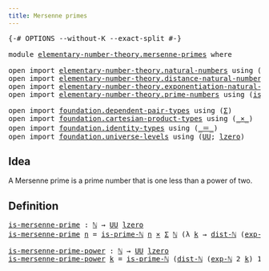 ```yaml
---
title: Mersenne primes
---
```


<pre class="Agda"><a id="41" class="Symbol">{-#</a> <a id="45" class="Keyword">OPTIONS</a> <a id="53" class="Pragma">--without-K</a> <a id="65" class="Pragma">--exact-split</a> <a id="79" class="Symbol">#-}</a>

<a id="84" class="Keyword">module</a> <a id="91" href="elementary-number-theory.mersenne-primes.html" class="Module">elementary-number-theory.mersenne-primes</a> <a id="132" class="Keyword">where</a>

<a id="139" class="Keyword">open</a> <a id="144" class="Keyword">import</a> <a id="151" href="elementary-number-theory.natural-numbers.html" class="Module">elementary-number-theory.natural-numbers</a> <a id="192" class="Keyword">using</a> <a id="198" class="Symbol">(</a><a id="199" href="elementary-number-theory.natural-numbers.html#1458" class="Datatype">ℕ</a><a id="200" class="Symbol">)</a>
<a id="202" class="Keyword">open</a> <a id="207" class="Keyword">import</a> <a id="214" href="elementary-number-theory.distance-natural-numbers.html" class="Module">elementary-number-theory.distance-natural-numbers</a> <a id="264" class="Keyword">using</a> <a id="270" class="Symbol">(</a><a id="271" href="elementary-number-theory.distance-natural-numbers.html#1255" class="Function">dist-ℕ</a><a id="277" class="Symbol">)</a>
<a id="279" class="Keyword">open</a> <a id="284" class="Keyword">import</a> <a id="291" href="elementary-number-theory.exponentiation-natural-numbers.html" class="Module">elementary-number-theory.exponentiation-natural-numbers</a> <a id="347" class="Keyword">using</a> <a id="353" class="Symbol">(</a><a id="354" href="elementary-number-theory.exponentiation-natural-numbers.html#685" class="Function">exp-ℕ</a><a id="359" class="Symbol">)</a>
<a id="361" class="Keyword">open</a> <a id="366" class="Keyword">import</a> <a id="373" href="elementary-number-theory.prime-numbers.html" class="Module">elementary-number-theory.prime-numbers</a> <a id="412" class="Keyword">using</a> <a id="418" class="Symbol">(</a><a id="419" href="elementary-number-theory.prime-numbers.html#1958" class="Function">is-prime-ℕ</a><a id="429" class="Symbol">)</a>

<a id="432" class="Keyword">open</a> <a id="437" class="Keyword">import</a> <a id="444" href="foundation.dependent-pair-types.html" class="Module">foundation.dependent-pair-types</a> <a id="476" class="Keyword">using</a> <a id="482" class="Symbol">(</a><a id="483" href="foundation-core.dependent-pair-types.html#515" class="Record">Σ</a><a id="484" class="Symbol">)</a>
<a id="486" class="Keyword">open</a> <a id="491" class="Keyword">import</a> <a id="498" href="foundation.cartesian-product-types.html" class="Module">foundation.cartesian-product-types</a> <a id="533" class="Keyword">using</a> <a id="539" class="Symbol">(</a><a id="540" href="foundation-core.cartesian-product-types.html#590" class="Function Operator">_×_</a><a id="543" class="Symbol">)</a>
<a id="545" class="Keyword">open</a> <a id="550" class="Keyword">import</a> <a id="557" href="foundation.identity-types.html" class="Module">foundation.identity-types</a> <a id="583" class="Keyword">using</a> <a id="589" class="Symbol">(</a><a id="590" href="foundation-core.identity-types.html#1865" class="Function Operator">_＝_</a><a id="593" class="Symbol">)</a>
<a id="595" class="Keyword">open</a> <a id="600" class="Keyword">import</a> <a id="607" href="foundation.universe-levels.html" class="Module">foundation.universe-levels</a> <a id="634" class="Keyword">using</a> <a id="640" class="Symbol">(</a><a id="641" href="foundation-core.universe-levels.html#235" class="Primitive">UU</a><a id="643" class="Symbol">;</a> <a id="645" href="Agda.Primitive.html#764" class="Primitive">lzero</a><a id="650" class="Symbol">)</a>
</pre>
## Idea

A Mersenne prime is a prime number that is one less than a power of two.

## Definition

<pre class="Agda"><a id="is-mersenne-prime"></a><a id="763" href="elementary-number-theory.mersenne-primes.html#763" class="Function">is-mersenne-prime</a> <a id="781" class="Symbol">:</a> <a id="783" href="elementary-number-theory.natural-numbers.html#1458" class="Datatype">ℕ</a> <a id="785" class="Symbol">→</a> <a id="787" href="foundation-core.universe-levels.html#235" class="Primitive">UU</a> <a id="790" href="Agda.Primitive.html#764" class="Primitive">lzero</a>
<a id="796" href="elementary-number-theory.mersenne-primes.html#763" class="Function">is-mersenne-prime</a> <a id="814" href="elementary-number-theory.mersenne-primes.html#814" class="Bound">n</a> <a id="816" class="Symbol">=</a> <a id="818" href="elementary-number-theory.prime-numbers.html#1958" class="Function">is-prime-ℕ</a> <a id="829" href="elementary-number-theory.mersenne-primes.html#814" class="Bound">n</a> <a id="831" href="foundation-core.cartesian-product-types.html#590" class="Function Operator">×</a> <a id="833" href="foundation-core.dependent-pair-types.html#515" class="Record">Σ</a> <a id="835" href="elementary-number-theory.natural-numbers.html#1458" class="Datatype">ℕ</a> <a id="837" class="Symbol">(λ</a> <a id="840" href="elementary-number-theory.mersenne-primes.html#840" class="Bound">k</a> <a id="842" class="Symbol">→</a> <a id="844" href="elementary-number-theory.distance-natural-numbers.html#1255" class="Function">dist-ℕ</a> <a id="851" class="Symbol">(</a><a id="852" href="elementary-number-theory.exponentiation-natural-numbers.html#685" class="Function">exp-ℕ</a> <a id="858" class="Number">2</a> <a id="860" href="elementary-number-theory.mersenne-primes.html#840" class="Bound">k</a><a id="861" class="Symbol">)</a> <a id="863" class="Number">1</a> <a id="865" href="foundation-core.identity-types.html#1865" class="Function Operator">＝</a> <a id="867" href="elementary-number-theory.mersenne-primes.html#814" class="Bound">n</a><a id="868" class="Symbol">)</a>

<a id="is-mersenne-prime-power"></a><a id="871" href="elementary-number-theory.mersenne-primes.html#871" class="Function">is-mersenne-prime-power</a> <a id="895" class="Symbol">:</a> <a id="897" href="elementary-number-theory.natural-numbers.html#1458" class="Datatype">ℕ</a> <a id="899" class="Symbol">→</a> <a id="901" href="foundation-core.universe-levels.html#235" class="Primitive">UU</a> <a id="904" href="Agda.Primitive.html#764" class="Primitive">lzero</a>
<a id="910" href="elementary-number-theory.mersenne-primes.html#871" class="Function">is-mersenne-prime-power</a> <a id="934" href="elementary-number-theory.mersenne-primes.html#934" class="Bound">k</a> <a id="936" class="Symbol">=</a> <a id="938" href="elementary-number-theory.prime-numbers.html#1958" class="Function">is-prime-ℕ</a> <a id="949" class="Symbol">(</a><a id="950" href="elementary-number-theory.distance-natural-numbers.html#1255" class="Function">dist-ℕ</a> <a id="957" class="Symbol">(</a><a id="958" href="elementary-number-theory.exponentiation-natural-numbers.html#685" class="Function">exp-ℕ</a> <a id="964" class="Number">2</a> <a id="966" href="elementary-number-theory.mersenne-primes.html#934" class="Bound">k</a><a id="967" class="Symbol">)</a> <a id="969" class="Number">1</a><a id="970" class="Symbol">)</a>
</pre>